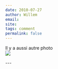 ```yaml
---
date: 2010-07-27
author: Willem
email: 
site: 
tags: comment
permalink: false
---
```


<p>
Il y a aussi autre photo<br />
<img src="http://www.bbc.co.uk/blogs/newsnight/dutchgirl_270.jpg" />
</p>
<!-- http://www.teldesign.nl/index.php/new/blog/zo_nu_eerst/ -->
---
